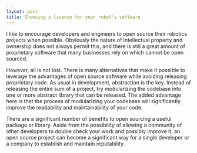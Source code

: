 ```yaml
---
layout: post
title: Choosing a licence for your robot's software
---
```


I like to encourage developers and engineers to open source their robotics projects when possible. Obviously the nature of intellectual property and ownership does not always permit this, and there is still a great amount of proprietary software that many businesses rely on which cannot be open sourced.

However, all is not lost. There is many alternatives that make it possible to leverage the advantages of open source software while avoiding releasing proprietary code. As usual in development, abstraction is the key. Instead of releasing the entire sum of a project, try modularizing the codebase into one or more abstract library that can be released. The added advantage here is that the process of modularizing your codebase will significantly improve the readability and maintainability of your code.

There are a significant number of benefits to open sourcing a useful package or library. Aside from the possibility of allowing a community of other developers to double check your work and possibly improve it, an open source project can become a significant way for a single developer or a company to establish and maintain reputability.
